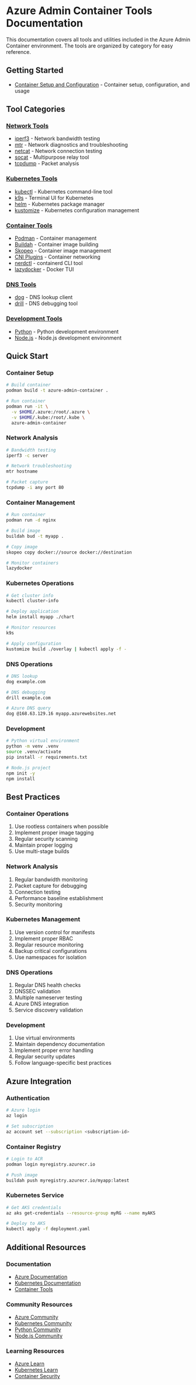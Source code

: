 # Azure Admin Container Tools Documentation

This documentation covers all tools and utilities included in the Azure Admin Container environment. The tools are organized by category for easy reference.

## Getting Started
- [Container Setup and Configuration](container-setup.md) - Container setup, configuration, and usage

## Tool Categories

### [Network Tools](tools/network-analysis-tools.md)
- [iperf3](tools/network/iperf3.md) - Network bandwidth testing
- [mtr](tools/network/mtr.md) - Network diagnostics and troubleshooting
- [netcat](tools/network/netcat.md) - Network connection testing
- [socat](tools/network/socat.md) - Multipurpose relay tool
- [tcpdump](tools/network/tcpdump.md) - Packet analysis

### [Kubernetes Tools](tools/kubernetes-tools.md)
- [kubectl](tools/kubernetes/kubectl.md) - Kubernetes command-line tool
- [k9s](tools/kubernetes/k9s.md) - Terminal UI for Kubernetes
- [helm](tools/kubernetes/helm.md) - Kubernetes package manager
- [kustomize](tools/kubernetes/kustomize.md) - Kubernetes configuration management

### [Container Tools](tools/container-tools.md)
- [Podman](tools/containers/podman.md) - Container management
- [Buildah](tools/containers/buildah.md) - Container image building
- [Skopeo](tools/containers/skopeo.md) - Container image management
- [CNI Plugins](tools/containers/cni-plugins.md) - Container networking
- [nerdctl](tools/containers/nerdctl.md) - containerd CLI tool
- [lazydocker](tools/containers/lazydocker.md) - Docker TUI

### [DNS Tools](tools/dns-and-misc-tools.md)
- [dog](tools/dns/dog.md) - DNS lookup client
- [drill](tools/dns/drill.md) - DNS debugging tool

### [Development Tools](tools/development-tools.md)
- [Python](tools/development/python.md) - Python development environment
- [Node.js](tools/development/nodejs.md) - Node.js development environment

## Quick Start

### Container Setup
```bash
# Build container
podman build -t azure-admin-container .

# Run container
podman run -it \
  -v $HOME/.azure:/root/.azure \
  -v $HOME/.kube:/root/.kube \
  azure-admin-container
```

### Network Analysis
```bash
# Bandwidth testing
iperf3 -c server

# Network troubleshooting
mtr hostname

# Packet capture
tcpdump -i any port 80
```

### Container Management
```bash
# Run container
podman run -d nginx

# Build image
buildah bud -t myapp .

# Copy image
skopeo copy docker://source docker://destination

# Monitor containers
lazydocker
```

### Kubernetes Operations
```bash
# Get cluster info
kubectl cluster-info

# Deploy application
helm install myapp ./chart

# Monitor resources
k9s

# Apply configuration
kustomize build ./overlay | kubectl apply -f -
```

### DNS Operations
```bash
# DNS lookup
dog example.com

# DNS debugging
drill example.com

# Azure DNS query
dog @168.63.129.16 myapp.azurewebsites.net
```

### Development
```bash
# Python virtual environment
python -m venv .venv
source .venv/activate
pip install -r requirements.txt

# Node.js project
npm init -y
npm install
```

## Best Practices

### Container Operations
1. Use rootless containers when possible
2. Implement proper image tagging
3. Regular security scanning
4. Maintain proper logging
5. Use multi-stage builds

### Network Analysis
1. Regular bandwidth monitoring
2. Packet capture for debugging
3. Connection testing
4. Performance baseline establishment
5. Security monitoring

### Kubernetes Management
1. Use version control for manifests
2. Implement proper RBAC
3. Regular resource monitoring
4. Backup critical configurations
5. Use namespaces for isolation

### DNS Operations
1. Regular DNS health checks
2. DNSSEC validation
3. Multiple nameserver testing
4. Azure DNS integration
5. Service discovery validation

### Development
1. Use virtual environments
2. Maintain dependency documentation
3. Implement proper error handling
4. Regular security updates
5. Follow language-specific best practices

## Azure Integration

### Authentication
```bash
# Azure login
az login

# Set subscription
az account set --subscription <subscription-id>
```

### Container Registry
```bash
# Login to ACR
podman login myregistry.azurecr.io

# Push image
buildah push myregistry.azurecr.io/myapp:latest
```

### Kubernetes Service
```bash
# Get AKS credentials
az aks get-credentials --resource-group myRG --name myAKS

# Deploy to AKS
kubectl apply -f deployment.yaml
```

## Additional Resources

### Documentation
- [Azure Documentation](https://docs.microsoft.com/en-us/azure/)
- [Kubernetes Documentation](https://kubernetes.io/docs/)
- [Container Tools](https://github.com/containers)

### Community Resources
- [Azure Community](https://techcommunity.microsoft.com/t5/azure/ct-p/Azure)
- [Kubernetes Community](https://kubernetes.io/community/)
- [Python Community](https://www.python.org/community/)
- [Node.js Community](https://nodejs.org/en/get-involved/)

### Learning Resources
- [Azure Learn](https://docs.microsoft.com/en-us/learn/azure/)
- [Kubernetes Learn](https://kubernetes.io/training/)
- [Container Security](https://docs.docker.com/develop/security-best-practices/)
